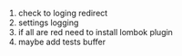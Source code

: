 1. check to loging redirect
2. settings logging
3. if all are red need to install lombok plugin
4. maybe add tests buffer